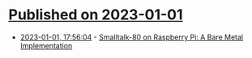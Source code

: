 # [Published on 2023-01-01](index.md)

* [2023-01-01, 17:56:04](https://news.ycombinator.com/item?id=34208753) - [Smalltalk-80 on Raspberry Pi: A Bare Metal Implementation](https://github.com/michaelengel/crosstalk)
